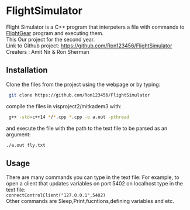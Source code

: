 # FlightSimulator

Flight Simulator is a C++ program that interpeters a file with commands to [FlightGear](https://www.flightgear.org/) program and executing them.  
This Our project for the second year.  
Link to Github project: https://github.com/Ron123456/FlightSimulator  
Creaters : Amit Nir & Ron Sherman
## Installation

Clone the files from the project using the webpage or  by typing:     
```bash  
 git clone https://github.com/Ron123456/FlightSimulator
```  
compile the files in visproject2/mitkadem3 with:
```bash  
 g++ -std=c++14 */*.cpp *.cpp -o a.out -pthread  
```   
and execute the file with the path to the text file to be parsed as an argument:     
```bash
./a.out fly.txt
```

## Usage
There are many commands you can type in the text file:
For example, to open a client that updates variables on port 5402 on localhost type in the text file:  
```connectControlClient("127.0.0.1",5402)```  
Other commands are Sleep,Print,fucntions,defining variables and etc.
